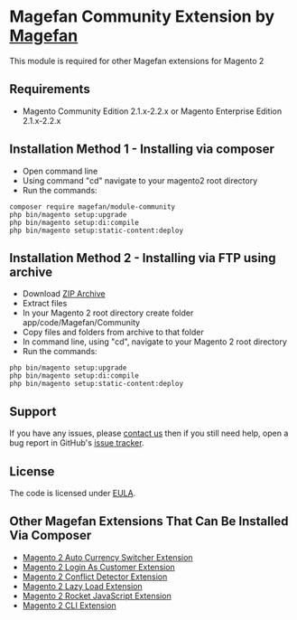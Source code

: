 # Magefan Community Extension by [Magefan](https://magefan.com/magento2-extensions)

This module is required for other Magefan extensions for Magento 2

## Requirements
  * Magento Community Edition 2.1.x-2.2.x or Magento Enterprise Edition 2.1.x-2.2.x

## Installation Method 1 - Installing via composer
  * Open command line
  * Using command "cd" navigate to your magento2 root directory
  * Run the commands:
  
```
composer require magefan/module-community
php bin/magento setup:upgrade
php bin/magento setup:di:compile
php bin/magento setup:static-content:deploy
```

## Installation Method 2 - Installing via FTP using archive
  * Download [ZIP Archive](https://github.com/magefan/module-community/archive/master.zip)
  * Extract files
  * In your Magento 2 root directory create folder app/code/Magefan/Community
  * Copy files and folders from archive to that folder
  * In command line, using "cd", navigate to your Magento 2 root directory
  * Run the commands:
```
php bin/magento setup:upgrade
php bin/magento setup:di:compile
php bin/magento setup:static-content:deploy
```

## Support
If you have any issues, please [contact us](mailto:support@magefan.com)
then if you still need help, open a bug report in GitHub's
[issue tracker](https://github.com/magefan/module-community/issues).


## License
The code is licensed under [EULA](https://magefan.com/end-user-license-agreement).

## Other Magefan Extensions That Can Be Installed Via Composer
  * [Magento 2 Auto Currency Switcher Extension](https://magefan.com/magento-2-currency-switcher-auto-currency-by-country)
  * [Magento 2 Login As Customer Extension](https://magefan.com/login-as-customer-magento-2-extension)
  * [Magento 2 Conflict Detector Extension](https://magefan.com/magento2-conflict-detector)
  * [Magento 2 Lazy Load Extension](https://github.com/magefan/module-lazyload)
  * [Magento 2 Rocket JavaScript Extension](https://github.com/magefan/module-rocketjavascript)
  * [Magento 2 CLI Extension](https://github.com/magefan/module-cli)
  

